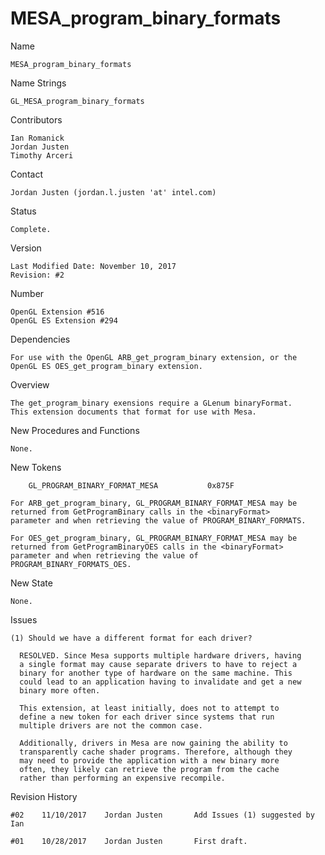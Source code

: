 # MESA_program_binary_formats

Name

    MESA_program_binary_formats

Name Strings

    GL_MESA_program_binary_formats

Contributors

    Ian Romanick
    Jordan Justen
    Timothy Arceri

Contact

    Jordan Justen (jordan.l.justen 'at' intel.com)

Status

    Complete.

Version

    Last Modified Date: November 10, 2017
    Revision: #2

Number

    OpenGL Extension #516
    OpenGL ES Extension #294

Dependencies

    For use with the OpenGL ARB_get_program_binary extension, or the
    OpenGL ES OES_get_program_binary extension.

Overview

    The get_program_binary exensions require a GLenum binaryFormat.
    This extension documents that format for use with Mesa.

New Procedures and Functions

    None.

New Tokens

        GL_PROGRAM_BINARY_FORMAT_MESA           0x875F

    For ARB_get_program_binary, GL_PROGRAM_BINARY_FORMAT_MESA may be
    returned from GetProgramBinary calls in the <binaryFormat>
    parameter and when retrieving the value of PROGRAM_BINARY_FORMATS.

    For OES_get_program_binary, GL_PROGRAM_BINARY_FORMAT_MESA may be
    returned from GetProgramBinaryOES calls in the <binaryFormat>
    parameter and when retrieving the value of
    PROGRAM_BINARY_FORMATS_OES.

New State

    None.

Issues

    (1) Should we have a different format for each driver?

      RESOLVED. Since Mesa supports multiple hardware drivers, having
      a single format may cause separate drivers to have to reject a
      binary for another type of hardware on the same machine. This
      could lead to an application having to invalidate and get a new
      binary more often.

      This extension, at least initially, does not to attempt to
      define a new token for each driver since systems that run
      multiple drivers are not the common case.

      Additionally, drivers in Mesa are now gaining the ability to
      transparently cache shader programs. Therefore, although they
      may need to provide the application with a new binary more
      often, they likely can retrieve the program from the cache
      rather than performing an expensive recompile.

Revision History

    #02    11/10/2017    Jordan Justen       Add Issues (1) suggested by Ian

    #01    10/28/2017    Jordan Justen       First draft.
